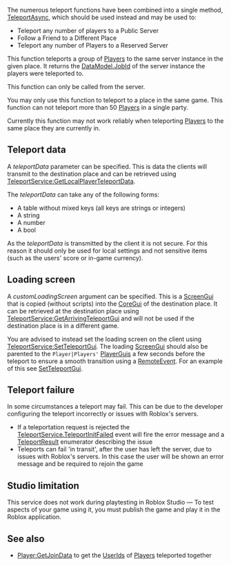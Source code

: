 The numerous teleport functions have been combined into a single method, [TeleportAsync](https://developer.roblox.com/en-us/api-reference/function/TeleportService/TeleportAsync), which should be used instead and may be used to:

*   Teleport any number of players to a Public Server
*   Follow a Friend to a Different Place
*   Teleport any number of Players to a Reserved Server

This function teleports a group of [Players](https://developer.roblox.com/en-us/api-reference/class/Player) to the same server instance in the given place. It returns the [DataModel.JobId](https://developer.roblox.com/en-us/api-reference/property/DataModel/JobId) of the server instance the players were teleported to.

This function can only be called from the server.

You may only use this function to teleport to a place in the same game. This function can not teleport more than 50 [Players](https://developer.roblox.com/en-us/api-reference/class/Player) in a single party.

Currently this function may not work reliably when teleporting [Players](https://developer.roblox.com/en-us/api-reference/class/Player) to the same place they are currently in.

Teleport data
-------------

A _teleportData_ parameter can be specified. This is data the clients will transmit to the destination place and can be retrieved using [TeleportService:GetLocalPlayerTeleportData](https://developer.roblox.com/en-us/api-reference/function/TeleportService/GetLocalPlayerTeleportData).

The _teleportData_ can take any of the following forms:

*   A table without mixed keys (all keys are strings or integers)
*   A string
*   A number
*   A bool

As the _teleportData_ is transmitted by the client it is not secure. For this reason it should only be used for local settings and not sensitive items (such as the users' score or in-game currency).

Loading screen
--------------

A _customLoadingScreen_ argument can be specified. This is a [ScreenGui](https://developer.roblox.com/en-us/api-reference/class/ScreenGui) that is copied (without scripts) into the [CoreGui](https://developer.roblox.com/en-us/api-reference/class/CoreGui) of the destination place. It can be retrieved at the destination place using [TeleportService:GetArrivingTeleportGui](https://developer.roblox.com/en-us/api-reference/function/TeleportService/GetArrivingTeleportGui) and will not be used if the destination place is in a different game.

You are advised to instead set the loading screen on the client using [TeleportService:SetTeleportGui](https://developer.roblox.com/en-us/api-reference/function/TeleportService/SetTeleportGui). The loading [ScreenGui](https://developer.roblox.com/en-us/api-reference/class/ScreenGui) should also be parented to the `Player|Players'` [PlayerGuis](https://developer.roblox.com/en-us/api-reference/class/PlayerGui) a few seconds before the teleport to ensure a smooth transition using a [RemoteEvent](https://developer.roblox.com/en-us/api-reference/class/RemoteEvent). For an example of this see [SetTeleportGui](https://developer.roblox.com/en-us/api-reference/function/TeleportService/SetTeleportGui).

Teleport failure
----------------

In some circumstances a teleport may fail. This can be due to the developer configuring the teleport incorrectly or issues with Roblox's servers.

*   If a teleportation request is rejected the [TeleportService.TeleportInitFailed](https://developer.roblox.com/en-us/api-reference/event/TeleportService/TeleportInitFailed) event will fire the error message and a [TeleportResult](https://developer.roblox.com/en-us/api-reference/enum/TeleportResult) enumerator describing the issue
*   Teleports can fail 'in transit', after the user has left the server, due to issues with Roblox's servers. In this case the user will be shown an error message and be required to rejoin the game

Studio limitation
-----------------

This service does not work during playtesting in Roblox Studio — To test aspects of your game using it, you must publish the game and play it in the Roblox application.

See also
--------

*   [Player:GetJoinData](https://developer.roblox.com/en-us/api-reference/function/Player/GetJoinData) to get the [UserIds](https://developer.roblox.com/en-us/api-reference/property/Player/UserId) of [Players](https://developer.roblox.com/en-us/api-reference/class/Player) teleported together